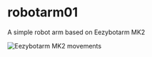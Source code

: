 # robotarm01
A simple robot arm based on Eezybotarm MK2

![Eezybotarm MK2 movements](https://streamable.com/rj2zlq)